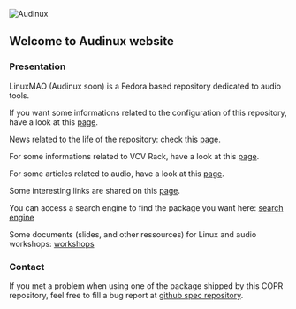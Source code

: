 ![Audinux](images/AudinuxBanner.png)

## Welcome to Audinux website

### Presentation

LinuxMAO (Audinux soon) is a Fedora based repository dedicated to audio tools.

If you want some informations related to the configuration of this repository, have a look at this [page](pages/configuration.md).

News related to the life of the repository: check this [page](pages/news.md).

For some informations related to VCV Rack, have a look at this [page](pages/vcvrack.md).

For some articles related to audio, have a look at this [page](articles/articles.md).

Some interesting links are shared on this [page](pages/links.md).

You can access a search engine to find the package you want here: [search engine](packages/index.html)

Some documents (slides, and other ressources) for Linux and audio workshops: [workshops](pages/workshops.html)

### Contact

If you met a problem when using one of the package shipped by this COPR repository, feel free to fill a bug report at [github spec repository](https://github.com/audinux/fedora-spec).

